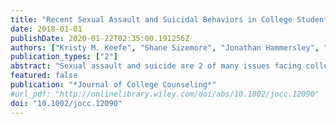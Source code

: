 ```yaml
---
title: "Recent Sexual Assault and Suicidal Behaviors in College Students: The Moderating Role of Anger"
date: 2018-01-01
publishDate: 2020-01-22T02:35:00.191256Z
authors: ["Kristy M. Keefe", "Shane Sizemore", "Jonathan Hammersley", "Naoyuki Sunami"]
publication_types: ["2"]
abstract: "Sexual assault and suicide are 2 of many issues facing college students. Recent research calls for an examination of anger in suicidal behavior. Through a series of moderated logistic regression models, the authors examined the moderating effects of anger on the association of recent sexual assault and suicidal behaviors. Results support the moderating role of anger in the association of sexual assault with suicidal thinking, but not with self-injury or suicide attempts. The authors discuss practitioner implications."
featured: false
publication: "*Journal of College Counseling*"
#url_pdf: "http://onlinelibrary.wiley.com/doi/abs/10.1002/jocc.12090"
doi: "10.1002/jocc.12090"
---
```


